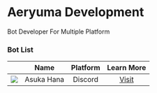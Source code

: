 <h1>Aeryuma Development</h1>
Bot Developer For Multiple Platform

<h3>Bot List</h3>

|      | Name | Platform | Learn More |
:-----:|:-----:|:----------:|:----------:
| ![](https://cdn.yuzuhanakazawa.repl.co/asuka.jpg)  | Asuka Hana | Discord | [Visit](https://asukahana.aeryuma.repl.co) |
